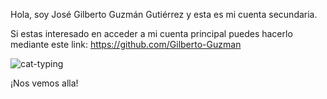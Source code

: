 Hola, soy José Gilberto Guzmán Gutiérrez y esta es mi cuenta secundaria.

Si estas interesado en acceder a mi cuenta principal puedes hacerlo mediante este link:
https://github.com/Gilberto-Guzman

![cat-typing](https://user-images.githubusercontent.com/92352192/173468500-01a8cf34-74c6-47ab-965e-edde98672415.gif)

¡Nos vemos alla!
<!---
- 👋 Hi, I’m @Gil987654321
- 👀 I’m interested in ...
- 🌱 I’m currently learning ...
- 💞️ I’m looking to collaborate on ...
- 📫 How to reach me ...

Hello, I am José Gilberto Guzmán Gutiérrez and this is my student account. 

If you're interested on access to my main account, please click the following link:
https://github.com/Gilberto-Guzman

¡No vale la pena lamentarse porque debes de esforzarte hasta que no haya pastel!


Gil987654321/Gil987654321 is a ✨ special ✨ repository because its `README.md` (this file) appears on your GitHub profile.
You can click the Preview link to take a look at your changes.
--->
